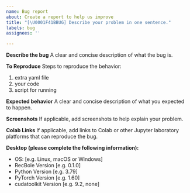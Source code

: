 ```yaml
---
name: Bug report
about: Create a report to help us improve
title: "[\U0001F41BBUG] Describe your problem in one sentence."
labels: bug
assignees: ''

---
```


**Describe the bug**
A clear and concise description of what the bug is.

**To Reproduce**
Steps to reproduce the behavior:
1. extra yaml file
2. your code
3. script for running

**Expected behavior**
A clear and concise description of what you expected to happen.

**Screenshots**
If applicable, add screenshots to help explain your problem.

**Colab Links**
If applicable, add links to Colab or other Jupyter laboratory platforms that can reproduce the bug.

**Desktop (please complete the following information):**
 - OS: [e.g. Linux, macOS or Windows]
- RecBole Version [e.g. 0.1.0]
 - Python Version [e.g. 3.79]
- PyTorch Version [e.g. 1.60]
- cudatoolkit Version [e.g. 9.2, none]
